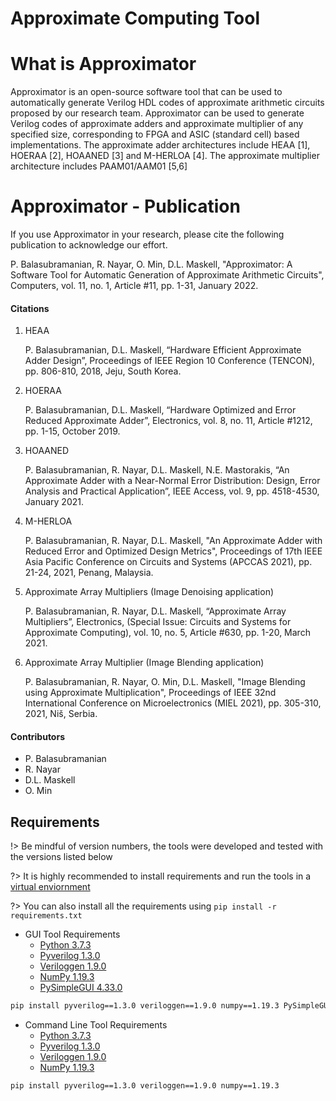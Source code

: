 # Approximate Computing Tool <!-- {docsify-ignore} -->

# What is Approximator

Approximator is an open-source software tool that can be used to automatically generate Verilog HDL codes of approximate arithmetic circuits proposed by our research team. Approximator can be used to generate Verilog codes of approximate adders and approximate multiplier of any specified size, corresponding to FPGA and ASIC (standard cell) based implementations. The approximate adder architectures include HEAA [1], HOERAA [2], HOAANED [3] and M-HERLOA [4]. The approximate multiplier architecture includes PAAM01/AAM01 [5,6]

# Approximator - Publication

If you use Approximator in your research, please cite the following publication to acknowledge our effort.

P. Balasubramanian, R. Nayar, O. Min, D.L. Maskell, "Approximator: A Software Tool for Automatic Generation of Approximate Arithmetic Circuits", Computers, vol. 11, no. 1, Article #11, pp. 1-31, January 2022.

#### Citations

1. HEAA

   P. Balasubramanian, D.L. Maskell, “Hardware Efficient Approximate Adder Design”, Proceedings of IEEE Region 10 Conference (TENCON), pp. 806-810, 2018, Jeju, South Korea.

2. HOERAA

   P. Balasubramanian, D.L. Maskell, “Hardware Optimized and Error Reduced Approximate Adder”, Electronics, vol. 8, no. 11, Article #1212, pp. 1-15, October 2019.

3. HOAANED

   P. Balasubramanian, R. Nayar, D.L. Maskell, N.E. Mastorakis, “An Approximate Adder with a Near-Normal Error Distribution: Design, Error Analysis and Practical Application”, IEEE Access, vol. 9, pp. 4518-4530, January 2021.

4. M-HERLOA

   P. Balasubramanian, R. Nayar, D.L. Maskell, "An Approximate Adder with Reduced Error and Optimized Design Metrics", Proceedings of 17th IEEE Asia Pacific Conference on Circuits and Systems (APCCAS 2021), pp. 21-24, 2021, Penang, Malaysia.

5. Approximate Array Multipliers (Image Denoising application)

   P. Balasubramanian, R. Nayar, D.L. Maskell, “Approximate Array Multipliers”, Electronics, (Special Issue: Circuits and Systems for Approximate Computing), vol. 10, no. 5, Article #630, pp. 1-20, March 2021.

6. Approximate Array Multiplier (Image Blending application)

   P. Balasubramanian, R. Nayar, O. Min, D.L. Maskell, "Image Blending using Approximate Multiplication", Proceedings of IEEE 32nd International Conference on Microelectronics (MIEL 2021), pp. 305-310, 2021, Niš, Serbia.

#### Contributors

- P. Balasubramanian
- R. Nayar
- D.L. Maskell
- O. Min

## Requirements

!> Be mindful of version numbers, the tools were developed and tested with the versions listed below

?> It is highly recommended to install requirements and run the tools in a [virtual enviornment](https://docs.python.org/3/tutorial/venv.html)

?> You can also install all the requirements using `pip install -r requirements.txt`

- GUI Tool Requirements
  - [Python 3.7.3](https://www.python.org/downloads/release/python-373)
  - [Pyverilog 1.3.0](https://github.com/PyHDI/Pyverilog)
  - [Veriloggen 1.9.0](https://github.com/PyHDI/veriloggen)
  - [NumPy 1.19.3](https://numpy.org)
  - [PySimpleGUI 4.33.0](https://pysimplegui.readthedocs.io/en/latest)

```bash
pip install pyverilog==1.3.0 veriloggen==1.9.0 numpy==1.19.3 PySimpleGUI==4.33.0
```

- Command Line Tool Requirements
  - [Python 3.7.3](https://www.python.org/downloads/release/python-373)
  - [Pyverilog 1.3.0](https://github.com/PyHDI/Pyverilog)
  - [Veriloggen 1.9.0](https://github.com/PyHDI/veriloggen)
  - [NumPy 1.19.3](https://numpy.org)

```bash
pip install pyverilog==1.3.0 veriloggen==1.9.0 numpy==1.19.3
```

